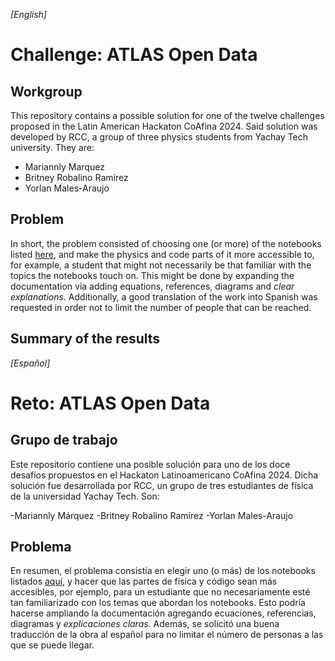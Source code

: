 _[English]_
# Challenge: ATLAS Open Data

## Workgroup
This repository contains a possible solution for one of the twelve challenges proposed in the Latin American Hackaton CoAfina 2024. Said solution was developed by RCC, a group of three physics students from Yachay Tech university. They are:

- Mariannly Marquez
- Britney Robalino Ramírez
- Yorlan Males-Araujo

## Problem
In short, the problem consisted of choosing one (or more) of the notebooks listed [here](https://nbviewer.org/github/atlas-outreach-data-tools/notebooks-collection-opendata/tree/master/13-TeV-examples/python/), and make the physics and code parts of it more accessible to, for example, a student that might not necessarily be that familiar with the topics the notebooks touch on. This might be done by expanding the documentation via adding equations, references, diagrams and *clear explanations*. Additionally, a good translation of the work into Spanish was requested in order not to limit the number of people that can be reached.

## Summary of the results

_[Español]_
# Reto: ATLAS Open Data

## Grupo de trabajo
Este repositorio contiene una posible solución para uno de los doce desafíos propuestos en el Hackaton Latinoamericano CoAfina 2024. Dicha solución fue desarrollada por RCC, un grupo de tres estudiantes de física de la universidad Yachay Tech. Son:

-Mariannly Márquez
-Britney Robalino Ramírez
-Yorlan Males-Araujo

## Problema
En resumen, el problema consistía en elegir uno (o más) de los notebooks listados [aquí](https://nbviewer.org/github/atlas-outreach-data-tools/notebooks-collection-opendata/tree/master/13-TeV-examples/python/), y hacer que las partes de física y código sean más accesibles, por ejemplo, para un estudiante que no necesariamente esté tan familiarizado con los temas que abordan los notebooks. Esto podría hacerse ampliando la documentación agregando ecuaciones, referencias, diagramas y *explicaciones claras*. Además, se solicitó una buena traducción de la obra al español para no limitar el número de personas a las que se puede llegar.
